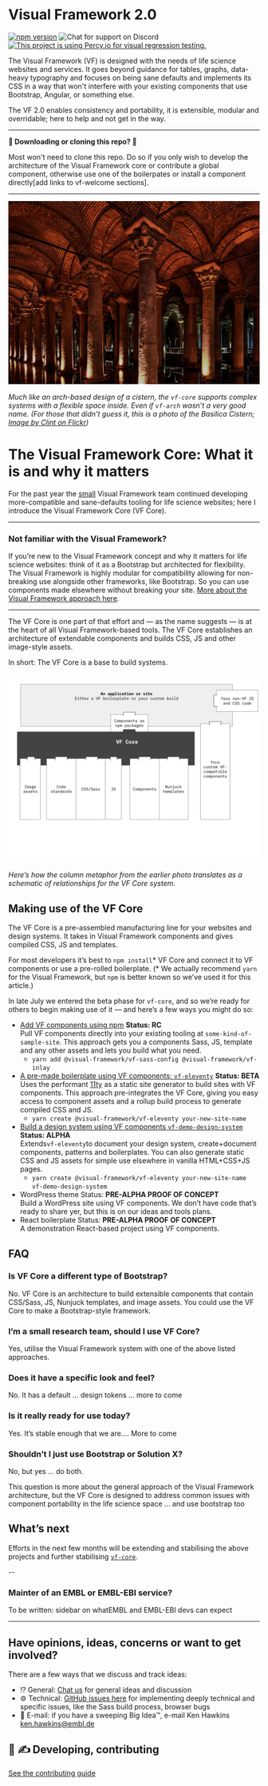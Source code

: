 # Visual Framework 2.0

[![npm version](https://badge.fury.io/js/%40visual-framework%2Fvf-core.svg)](https://badge.fury.io/js/%40visual-framework%2Fvf-core) ![Chat for support on Discord](https://discordapp.com/api/guilds/596668639004983296/widget.png?style=shield) [![This project is using Percy.io for visual regression testing.](https://percy.io/static/images/percy-badge.svg)](https://percy.io/EMBL/EMBL-Visual-Framework)

The Visual Framework (VF) is designed with the needs of life science websites and services. It goes beyond guidance for tables, graphs, data-heavy typography and focuses on being sane defaults and implements its CSS in a way that won't interfere with your existing components that use Bootstrap, Angular, or something else.

The VF 2.0 enables consistency and portability, it is extensible, modular and overridable; here to help and not get in the way.

---

**👋 Downloading or cloning this repo? 🛑**

Most won't need to clone this repo. Do so if you only wish to develop the architecture of the Visual Framework core or contribute a global component, otherwise use one of the boilerpates or install a component directly[add links to vf-welcome sections].

---

<img src="README/intro_image.jpg" alt="Image of columns representing a metaphor for the VF Core" />

*Much like an arch-based design of a cistern, the `vf-core` supports complex systems with a flexible space inside. Even if `vf-arch` wasn’t a very good name. (For those that didn’t guess it, this is a photo of the Basilica Cistern; [Image by Clint on Flickr](https://www.flickr.com/photos/amberandclint/4086669134/in/photolist-7e8fmE-nGAs7L-5ANpRm-bbDtk2-8fW4a-eZi5N3-5RRtw5-3KvouK-6K6fLC-48S7Tv-m1BVz9-77ZEvU-58GPp8-6ygYZw-5ANs87-5ANp2Q-48S9K6-gr8bps-evst93-7Vyo1U-evpjTg-e1EWNm-dUwmxf-q4ZFUa-auYW6V-7fFJXo-bstDTF-euKd7K-e9LAh3-5zSVSn-evpkb8-dtp995-5k2ATs-aj5HWY-8jbFnQ-MGp6W-57mU2S-bAKj6C-djW5iW-HVYU44-buCcrw-e6JLkQ-djW4bp-7DHGCa-av2Auo-28gPqDR-ea68SD-48S8hT-btjZH8-48W95A/))*

# The Visual Framework Core: What it is and why it matters

For the past year the [small](https://github.com/visual-framework/vf-core/people?affiliation=ALL) Visual Framework team continued developing more-compatible and sane-defaults tooling for life science websites; here I introduce the Visual Framework Core (VF Core).

---

### Not familiar with the Visual Framework?

If you’re new to the Visual Framework concept and why it matters for life science websites: think of it as a Bootstrap but architected for flexibility. The Visual Framework is highly modular for compatibility allowing for non-breaking use alongside other frameworks, like Bootstrap. So you can use components made elsewhere without breaking your site. [More about the Visual Framework approach here](https://blogs.embl.org/communications/2018/09/12/faster-scientific-websites-through-reusability/).

---

The VF Core is one part of that effort and — as the name suggests — is at the heart of all Visual Framework-based tools. The VF Core establishes an architecture of extendable components and builds CSS, JS and other image-style assets.

In short: The VF Core is a base to build systems.

<img src="README/diagram.svg" alt="Schematic of VF Core" />

*Here’s how the column metaphor from the earlier photo translates as a schematic of relationships for the VF Core system.*

## Making use of the VF Core

The VF Core is a pre-assembled manufacturing line for your websites and design systems. It takes in Visual Framework components and gives compiled CSS, JS and templates.

For most developers it’s best to `npm install`* VF Core and connect it to VF components or use a pre-rolled boilerplate. (* We actually recommend `yarn` for the Visual Framework, but `npm` is better known so we’ve used it for this article.)

In late July we entered the beta phase for `vf-core`, and so we’re ready for others to begin making use of it — and here’s a few ways you might do so:

- [Add VF components using npm](#link-to-vf-welcome) **Status: RC**<br/>
  Pull VF components directly into your existing tooling at `some-kind-of-sample-site`. This approach gets you a components Sass, JS, template and any other assets and lets you build what you need.
  -  `yarn add @visual-framework/vf-sass-config @visual-framework/vf-inlay`
- [A pre-made boilerplate using VF components; `vf-eleventy`](https://github.com/visual-framework/vf-eleventy) **Status: BETA**<br/>
  Uses the performant [11ty](#link) as a static site generator to build sites with VF components. This approach pre-integrates the VF Core, giving you easy access to component assets and a rollup build process to generate compiled CSS and JS.
  -  `yarn create @visual-framework/vf-eleventy your-new-site-name`
- [Build a design system using VF components `vf-demo-design-system`](https://github.com/visual-framework/vf-demo-design-system) **Status: ALPHA**<br/>
  Extends`vf-eleventy`to document your design system, create+document components, patterns and boilerplates. You can also generate static CSS and JS assets for simple use elsewhere in vanilla HTML+CSS+JS pages.
  -  `yarn create @visual-framework/vf-eleventy your-new-site-name vf-demo-design-system`
- WordPress theme Status: **PRE-ALPHA PROOF OF CONCEPT**<br/>
  Build a WordPress site using VF components. We don’t have code that’s ready to share yer, but this is on our ideas and tools plans.
- React boilerplate Status: **PRE-ALPHA PROOF OF CONCEPT**<br/>
  A demonstration React-based project using VF components.

## FAQ

### Is VF Core a different type of Bootstrap?

No. VF Core is an architecture to build extensible components that contain CSS/Sass, JS, Nunjuck templates, and image assets. You could use the VF Core to make a Bootstrap-style framework.   

### I’m a small research team, should I use VF Core?

Yes, utilise the Visual Framework system with one of the above listed approaches.

### Does it have a specific look and feel?

No. It has a default … design tokens … more to come

### Is it really ready for use today?

Yes. It’s stable enough that we are…. More to come

### Shouldn’t I just use Bootstrap or Solution X?

No, but yes … do both.

This question is more about the general approach of the Visual Framework architecture, but the VF Core is designed to address common issues with component portability in the life science space …
and use bootstrap too

## What’s next

Efforts in the next few months will be extending and stabilising the above projects and further stabilising [`vf-core`](#link-to-beta.2-issues).

--

### Mainter of an EMBL or EMBL-EBI service?

To be written: sidebar on whatEMBL and EMBL-EBI devs can expect

---

## Have opinions, ideas, concerns or want to get involved? 

There are a few ways that we discuss and track ideas:

- ⁉ General: [Chat us](https://discord.gg/XHAvkUX) for general ideas and discussion
- ⚙️ Technical: [GitHub issues here](https://github.com/visual-framework/vf-core/issues) for implementing deeply technical and specific issues, like the Sass build process, browser bugs
- 🏢 E-mail: if you have a sweeping Big Idea™️, e-mail Ken Hawkins <ken.hawkins@embl.de>

## 🚧 ✍ Developing, contributing

<a id="get-started"></a> [See the contributing guide](https://visual-framework.github.io/vf-welcome/documentation/#getting-started)


